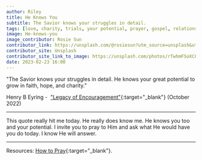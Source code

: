 ```yaml
---
author: Riley
title: He Knows You
subtitle: The Savior knows your struggles in detail.
tags: [love, charity, trials, your potential, prayer, gospel, relationships]
image: He-knows-you
image_contributor: Rosie Sun
contributor_link: https://unsplash.com/@rosiesun?utm_source=unsplash&utm_medium=referral&utm_content=creditCopyText
contributor_site: Unsplash
contributor_site_link_to_image: https://unsplash.com/photos/rTwhmFSoXC8?utm_source=unsplash&utm_medium=referral&utm_content=creditCopyText
date: 2023-02-23 16:00
---
```


"The Savior knows your struggles in detail. He knows your great potential to grow in faith, hope, and charity."

Henry B Eyring -  ["Legacy of Encouragement"](https://www.churchofjesuschrist.org/study/general-conference/2022/10/51eyring?id=p30&lang=eng#p30){:target="_blank"} (October 2022)

***

This quote really hit me today. He really does know me. He knows you too and your potential. I invite you to pray to Him and ask what He would have you do today. I know He will answer.

***

Resources: [How to Pray](https://www.churchofjesuschrist.org/comeuntochrist/believe/god/how-to-pray){:target="_blank"}.
